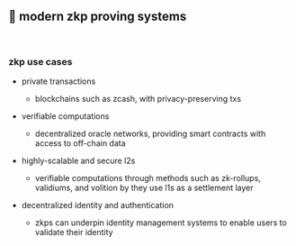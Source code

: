 ## 💎 modern zkp proving systems

<br>

### zkp use cases

* private transactions
  - blockchains such as zcash, with privacy-preserving txs
  
* verifiable computations
  - decentralized oracle networks, providing smart contracts with access to off-chain data
  
* highly-scalable and secure l2s
  - verifiable computations through methods such as zk-rollups, validiums, and volition by they use l1s as a settlement layer
  
* decentralized identity and authentication
  - zkps can underpin identity management systems to enable users to validate their identity
